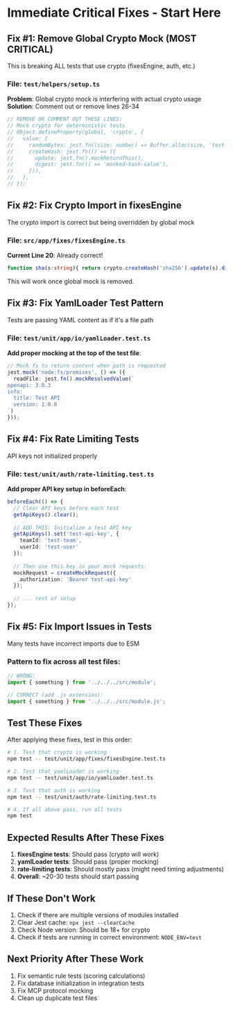 # Immediate Critical Fixes - Start Here

## Fix #1: Remove Global Crypto Mock (MOST CRITICAL)
This is breaking ALL tests that use crypto (fixesEngine, auth, etc.)

### File: `test/helpers/setup.ts`
**Problem**: Global crypto mock is interfering with actual crypto usage
**Solution**: Comment out or remove lines 26-34

```typescript
// REMOVE OR COMMENT OUT THESE LINES:
// Mock crypto for deterministic tests
// Object.defineProperty(global, 'crypto', {
//   value: {
//     randomBytes: jest.fn((size: number) => Buffer.alloc(size, 'test')),
//     createHash: jest.fn(() => ({
//       update: jest.fn().mockReturnThis(),
//       digest: jest.fn(() => 'mocked-hash-value'),
//     })),
//   },
// });
```

## Fix #2: Fix Crypto Import in fixesEngine
The crypto import is correct but being overridden by global mock

### File: `src/app/fixes/fixesEngine.ts`
**Current Line 20**: Already correct!
```typescript
function sha(s:string){ return crypto.createHash('sha256').update(s).digest('hex'); }
```
This will work once global mock is removed.

## Fix #3: Fix YamlLoader Test Pattern
Tests are passing YAML content as if it's a file path

### File: `test/unit/app/io/yamlLoader.test.ts`
**Add proper mocking at the top of the test file**:
```typescript
// Mock fs to return content when path is requested
jest.mock('node:fs/promises', () => ({
  readFile: jest.fn().mockResolvedValue(`
openapi: 3.0.3
info:
  title: Test API
  version: 1.0.0
`)
}));
```

## Fix #4: Fix Rate Limiting Tests
API keys not initialized properly

### File: `test/unit/auth/rate-limiting.test.ts`
**Add proper API key setup in beforeEach**:
```typescript
beforeEach(() => {
  // Clear API keys before each test
  getApiKeys().clear();
  
  // ADD THIS: Initialize a test API key
  getApiKeys().set('test-api-key', {
    teamId: 'test-team',
    userId: 'test-user'
  });
  
  // Then use this key in your mock requests:
  mockRequest = createMockRequest({
    authorization: 'Bearer test-api-key'
  });
  
  // ... rest of setup
});
```

## Fix #5: Fix Import Issues in Tests
Many tests have incorrect imports due to ESM

### Pattern to fix across all test files:
```typescript
// WRONG:
import { something } from '../../../src/module';

// CORRECT (add .js extension):
import { something } from '../../../src/module.js';
```

## Test These Fixes

After applying these fixes, test in this order:

```bash
# 1. Test that crypto is working
npm test -- test/unit/app/fixes/fixesEngine.test.ts

# 2. Test that yamlLoader is working  
npm test -- test/unit/app/io/yamlLoader.test.ts

# 3. Test that auth is working
npm test -- test/unit/auth/rate-limiting.test.ts

# 4. If all above pass, run all tests
npm test
```

## Expected Results After These Fixes

1. **fixesEngine tests**: Should pass (crypto will work)
2. **yamlLoader tests**: Should pass (proper mocking)
3. **rate-limiting tests**: Should mostly pass (might need timing adjustments)
4. **Overall**: ~20-30 tests should start passing

## If These Don't Work

1. Check if there are multiple versions of modules installed
2. Clear Jest cache: `npx jest --clearCache`
3. Check Node version: Should be 18+ for crypto
4. Check if tests are running in correct environment: `NODE_ENV=test`

## Next Priority After These Work

1. Fix semantic rule tests (scoring calculations)
2. Fix database initialization in integration tests
3. Fix MCP protocol mocking
4. Clean up duplicate test files